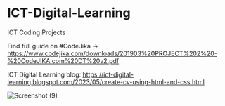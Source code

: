 # ICT-Digital-Learning
ICT Coding Projects

Find full guide on #CodeJika -> https://www.codejika.com/downloads/201903%20PROJECT%202%20-%20CodeJIKA.com%20DT%20v2.pdf

ICT Digital Learning blog: https://ict-digital-learning.blogspot.com/2023/05/create-cv-using-html-and-css.html

![Screenshot (9)](https://github.com/Digital-101/ICT-Digital-Learning/assets/65094648/e7b2862a-16fc-4268-85d7-6a5dcf972ace)
